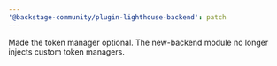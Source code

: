 ```yaml
---
'@backstage-community/plugin-lighthouse-backend': patch
---
```


Made the token manager optional. The new-backend module no longer injects custom token managers.
